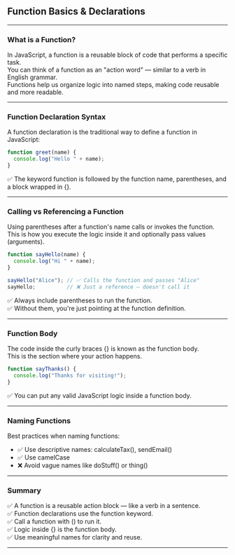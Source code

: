## Function Basics & Declarations

---

### What is a Function?

In JavaScript, a <span class="emphasis">function</span> is a reusable block of code that performs a specific task.  
You can think of a function as an <span class="secondEmphasis">"action word"</span> — similar to a verb in English grammar.  
Functions help us organize logic into named steps, making code reusable and more readable.

---

### Function Declaration Syntax

A <span class="emphasis">function declaration</span> is the traditional way to define a function in JavaScript:

```javascript
function greet(name) {
  console.log("Hello " + name);
}
```

✅ The keyword <span class="codeSnip">function</span> is followed by the function name, parentheses, and a block wrapped in <span class="codeSnip">{}</span>.

---

### Calling vs Referencing a Function

Using parentheses after a function's name <span class="emphasis">calls</span> or <span class="secondEmphasis">invokes</span> the function.  
This is how you execute the logic inside it and optionally pass values (arguments).

```javascript
function sayHello(name) {
  console.log("Hi " + name);
}

sayHello("Alice"); // ✅ Calls the function and passes "Alice"
sayHello;          // ❌ Just a reference — doesn't call it
```

✅ Always include parentheses to run the function.  
✅ Without them, you're just pointing at the function definition.

---

### Function Body

The code inside the curly braces <span class="codeSnip">{}</span> is known as the <span class="emphasis">function body</span>.  
This is the section where your action happens.

```javascript
function sayThanks() {
  console.log("Thanks for visiting!");
}
```

✅ You can put any valid JavaScript logic inside a function body.

---

### Naming Functions

Best practices when naming functions:

- ✅ Use descriptive names: <span class="codeSnip">calculateTax()</span>, <span class="codeSnip">sendEmail()</span>
- ✅ Use camelCase
- ❌ Avoid vague names like <span class="codeSnip">doStuff()</span> or <span class="codeSnip">thing()</span>

---

### Summary

✅ A function is a reusable action block — like a verb in a sentence.  
✅ Function declarations use the <span class="codeSnip">function</span> keyword.  
✅ Call a function with <span class="codeSnip">()</span> to run it.  
✅ Logic inside <span class="codeSnip">{}</span> is the function body.  
✅ Use meaningful names for clarity and reuse.

---
